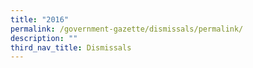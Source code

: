```yaml
---
title: "2016"
permalink: /government-gazette/dismissals/permalink/
description: ""
third_nav_title: Dismissals
---
```

